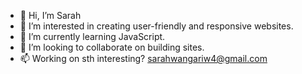 - 👋 Hi, I’m Sarah 
- 👀 I’m interested in creating user-friendly and responsive websites. 
- 🌱 I’m currently learning JavaScript. 
- 💞️ I’m looking to collaborate on building sites. 
- 📫 Working on sth interesting? sarahwangariw4@gmail.com

